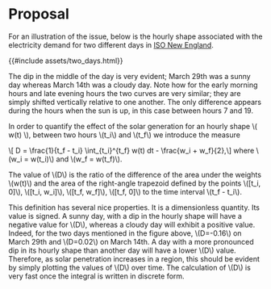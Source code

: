 # Proposal

For an illustration of the issue, below is the hourly shape 
associated with the electricity demand for two different days in 
[ISO New England](https://www.iso-ne.com/).

{{#include assets/two_days.html}}

The dip in the middle of the day is very evident; March 29th was a 
sunny day whereas March 14th was a cloudy day.  Note how for the early 
morning hours and late evening hours the two curves are very similar;
they are simply shifted vertically relative to one another.  The only 
difference appears during the hours when the sun is up, in this case 
between hours 7 and 19.

In order to quantify the effect of the solar generation for an hourly 
shape \\( w(t) \\), between two hours \\(t_i\\) and \\(t_f\\) we introduce 
the measure 

\\[ D =  \frac{1}{t_f - t_i} \int_{t_i}^{t_f} w(t) dt  - \frac{w_i + w_f}{2},\\]
where \\(w_i = w(t_i)\\) and \\(w_f = w(t_f)\\). 

The value of \\(D\\) is the ratio of the difference of the area under the 
weights \\(w(t)\\) and the area of the right-angle trapezoid defined 
by the points \\([t_i, 0]\\), \\([t_i, w_i]\\), \\([t_f, w_f]\\), 
\\([t_f, 0]\\) to the time interval \\(t_f - t_i\\). 

This definition has several nice properties.  It is a dimensionless quantity. 
Its value is signed.  A sunny day, with a dip in the hourly shape 
will have a negative value for \\(D\\), whereas a cloudy day will exhibit a 
positive value.  Indeed, for the two days mentioned in the figure above, 
\\(D=-0.16\\) on March 29th and \\(D=0.02\\) on March 14th.  A day with 
a more pronounced dip in its hourly shape than another day will have a lower 
\\(D\\) value.  Therefore, as solar penetration increases in a region, 
this should be evident by simply plotting the values of \\(D\\) over time. 
The calculation of \\(D\\) is very fast once the integral is written in 
discrete form.  


